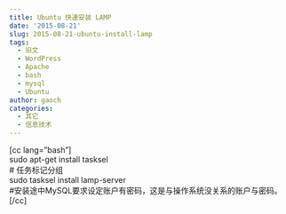 ```yaml
---
title: Ubuntu 快速安装 LAMP
date: '2015-08-21'
slug: 2015-08-21-ubuntu-install-lamp
tags:
  - 旧文
  - WordPress
  - Apache
  - bash
  - mysql
  - Ubuntu
author: gaoch
categories:
  - 其它
  - 信息技术
---
```



\[cc lang=”bash”\]  
sudo apt-get install tasksel  
\# 任务标记分组  
sudo tasksel install lamp-server  
\#安装途中MySQL要求设定账户有密码，这是与操作系统没关系的账户与密码。  
\[/cc\]
